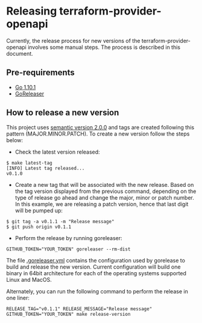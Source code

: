 # Releasing terraform-provider-openapi

Currently, the release process for new versions of the terraform-provider-openapi involves some manual steps. The process
is described in this document.

## Pre-requirements

- [Go 1.10.1](https://golang.org/)
- [GoReleaser](https://goreleaser.com/)

## How to release a new version

This project uses [semantic version 2.0.0](https://semver.org/) and tags are created following this pattern (MAJOR.MINOR.PATCH). To
create a new version follow the steps below:

- Check the latest version released:

````
$ make latest-tag
[INFO] Latest tag released...
v0.1.0
````

- Create a new tag that will be associated with the new release. Based on the tag version displayed from the previous
command, depending on the type of release go ahead and change the major, minor or patch number. In this example, we are
releasing a patch version, hence that last digit will be pumped up:

````
$ git tag -a v0.1.1 -m "Release message"
$ git push origin v0.1.1
````

- Perform the release by running goreleaser:

````
GITHUB_TOKEN="YOUR_TOKEN" goreleaser --rm-dist
````

The file [.goreleaser.yml](../.goreleaser.yml) contains the configuration used by gorelease to build and release the
new version. Current configuration will build one binary in 64bit architecture for each of the operating systems supported
Linux and MacOS.

Alternately, you can run the following command to perform the release in one liner:

````
RELEASE_TAG="v0.1.1" RELEASE_MESSAGE="Release message" GITHUB_TOKEN="YOUR_TOKEN" make release-version
````